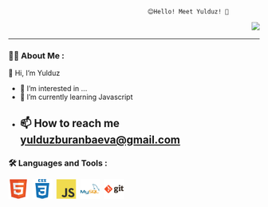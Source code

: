                                            😊Hello! Meet Yulduz! 🌼    
                                      
                                      
  <div id="header" align="right">
  <img src=https://media.giphy.com/media/YnS7j9pwnECXLMrI4t/giphy.gif width="300"/>
 </div>

 ---
 ### :woman_technologist: About Me :
  👋 Hi, I’m Yulduz
- 👀 I’m interested in ...
- 🌱 I’m currently learning Javascript
- 📫 How to reach me yulduzburanbaeva@gmail.com
   ---

### :hammer_and_wrench: Languages and Tools :
<div>
   <img src="https://github.com/devicons/devicon/blob/master/icons/html5/html5-original.svg" title="HTML5" alt="HTML" width="40" height="40"/>&nbsp;
   <img src="https://github.com/devicons/devicon/blob/master/icons/css3/css3-plain-wordmark.svg"  title="CSS3" alt="CSS" width="40" height="40"/>&nbsp;
   <img src="https://github.com/devicons/devicon/blob/master/icons/javascript/javascript-original.svg" title="JavaScript" alt="JavaScript" width="40" height="40"/>&nbsp;
   <img src="https://github.com/devicons/devicon/blob/master/icons/mysql/mysql-original-wordmark.svg" title="MySQL"  alt="MySQL" width="40" height="40"/>&nbsp;
   <img src="https://github.com/devicons/devicon/blob/master/icons/git/git-original-wordmark.svg" title="Git" **alt="Git" width="40" height="40"/>

  




 
  
